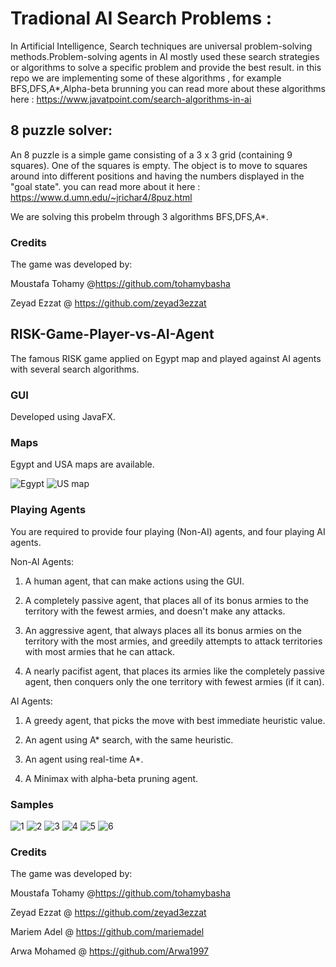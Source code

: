 # Tradional AI Search Problems :
In Artificial Intelligence, Search techniques are universal problem-solving methods.Problem-solving agents in AI mostly used these search strategies or algorithms to solve a specific problem and provide the best result.
in this repo we are implementing some of these algorithms , for example BFS,DFS,A*,Alpha-beta brunning 
you can read more about these algorithms here :
https://www.javatpoint.com/search-algorithms-in-ai
## 8 puzzle solver:

An 8 puzzle is a simple game consisting of a 3 x 3 grid (containing 9 squares). One of the squares is empty.
The object is to move to squares around into different positions and having the numbers displayed in the "goal state".
you can read more about it here :
https://www.d.umn.edu/~jrichar4/8puz.html

We are solving this probelm through 3 algorithms BFS,DFS,A*.

### Credits
The game was developed by:

Moustafa Tohamy @https://github.com/tohamybasha

Zeyad Ezzat @ https://github.com/zeyad3ezzat



## RISK-Game-Player-vs-AI-Agent
The famous RISK game applied on Egypt map and played against AI agents with several search algorithms.

### GUI 
Developed using JavaFX.


### Maps
Egypt and USA maps are available.

![Egypt](https://user-images.githubusercontent.com/27583722/82118833-ff670500-9779-11ea-8bfe-27cc7fdd62dd.png)
![US map](https://user-images.githubusercontent.com/27583722/82118834-00983200-977a-11ea-9632-e64d5205aacb.png)

### Playing Agents
You are required to provide four playing (Non-AI) agents, and four playing AI agents.

Non-AI Agents:

1. A human agent, that can make actions using the GUI.

2. A completely passive agent, that places all of its bonus armies to the territory with
the fewest armies, and doesn't make any attacks.

3. An aggressive agent, that always places all its bonus armies on the territory with
the most armies, and greedily attempts to attack territories with most armies that
he can attack.

4. A nearly pacifist agent, that places its armies like the completely passive agent, then
conquers only the one territory with fewest armies (if it can).

AI Agents:

1. A greedy agent, that picks the move with best immediate heuristic value.

2. An agent using A* search, with the same heuristic.

3. An agent using real-time A*.

4. A Minimax with alpha-beta pruning agent.


### Samples
![1](https://user-images.githubusercontent.com/27583722/82118851-160d5c00-977a-11ea-9a1f-7d6ea9338e7b.png)
![2](https://user-images.githubusercontent.com/27583722/82118860-21608780-977a-11ea-920d-ee20c2b08b44.png)
![3](https://user-images.githubusercontent.com/27583722/82118864-2c1b1c80-977a-11ea-800d-c8407f990948.png)
![4](https://user-images.githubusercontent.com/27583722/82118872-363d1b00-977a-11ea-846f-236dc26c0ece.png)
![5](https://user-images.githubusercontent.com/27583722/82118874-3fc68300-977a-11ea-86fe-af2ca6dbd7fa.png)
![6](https://user-images.githubusercontent.com/27583722/82118878-448b3700-977a-11ea-8698-e43dfd5db581.png)

### Credits
The game was developed by:

Moustafa Tohamy @https://github.com/tohamybasha

Zeyad Ezzat @ https://github.com/zeyad3ezzat

Mariem Adel @ https://github.com/mariemadel

Arwa Mohamed @ https://github.com/Arwa1997

